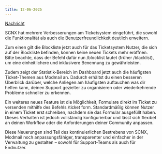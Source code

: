 ```yaml
---
title: 12-06-2025
---
```

[Nachricht](https://discord.com/channels/489786377261678592/916460015815127081/1382832851850105034)


SCNX hat mehrere Verbesserungen am Ticketsystem eingeführt, die sowohl die Funktionalität als auch die Benutzerfreundlichkeit deutlich erweitern.

Zum einen gilt die Blockliste jetzt auch für das Ticketsystem Nutzer, die sich auf der Blockliste befinden, können keine neuen Tickets mehr eröffnen. Bitte beachte, dass der Befehl dafür nun /blocklist lautet (früher /blacklist), um eine einheitlichere und inklusivere Benennung zu gewährleisten.

Zudem zeigt der Statistik-Bereich im Dashboard jetzt auch die häufigsten Ticket-Themen aus Modmail an. Dadurch erhältst du einen besseren Überblick darüber, welche Anliegen am häufigsten auftauchen was dir helfen kann, deinen Support gezielter zu organisieren oder wiederkehrende Probleme schneller zu erkennen.

Ein weiteres neues Feature ist die Möglichkeit, Formulare direkt im Ticket zu versenden mithilfe des Befehls /ticket form. Standardmäßig können Nutzer in einem Ticket erst schreiben, nachdem sie das Formular ausgefüllt haben. Dieses Verhalten ist jedoch vollständig konfigurierbar und lässt sich flexibel an deinen Workflow oder die Anforderungen deiner Community anpassen.

Diese Neuerungen sind Teil des kontinuierlichen Bestrebens von SCNX, Modmail noch anpassungsfähiger, transparenter und einfacher in der Verwaltung zu gestalten – sowohl für Support-Teams als auch für Endnutzer.
